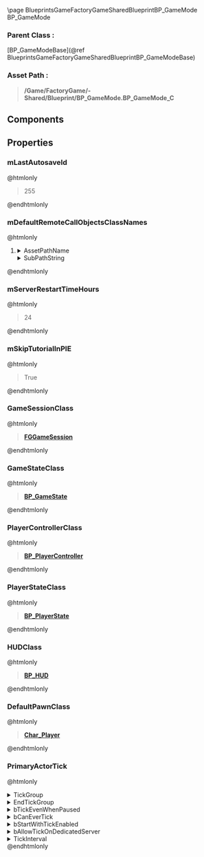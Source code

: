 \page BlueprintsGameFactoryGameSharedBlueprintBP_GameMode BP_GameMode
### Parent Class :
[BP_GameModeBase](@ref BlueprintsGameFactoryGameSharedBlueprintBP_GameModeBase)
### Asset Path :
<b><blockquote>/Game/FactoryGame/-Shared/Blueprint/BP_GameMode.BP_GameMode_C</blockquote></b>
## Components

## Properties

### mLastAutosaveId
@htmlonly
<blockquote>255</blockquote>
@endhtmlonly

### mDefaultRemoteCallObjectsClassNames
@htmlonly
<ol>
<li>
<details>
 <summary>AssetPathName</summary>
<b><a href="_blueprints_game_factory_game_character_player_b_p__remote_call_object.html"><blockquote>BP_RemoteCallObject</blockquote></a></b>
</details>
<details>
 <summary>SubPathString</summary>
<blockquote></blockquote>
</details>
</li>
</ol>
@endhtmlonly

### mServerRestartTimeHours
@htmlonly
<blockquote>24</blockquote>
@endhtmlonly

### mSkipTutorialInPIE
@htmlonly
<blockquote>True</blockquote>
@endhtmlonly

### GameSessionClass
@htmlonly
<b><a href="_class_script_f_g_game_session.html"><blockquote>FGGameSession</blockquote></a></b>
@endhtmlonly

### GameStateClass
@htmlonly
<b><a href="_blueprints_game_factory_game-shared_blueprint_b_p__game_state.html"><blockquote>BP_GameState</blockquote></a></b>
@endhtmlonly

### PlayerControllerClass
@htmlonly
<b><a href="_blueprints_game_factory_game_character_player_b_p__player_controller.html"><blockquote>BP_PlayerController</blockquote></a></b>
@endhtmlonly

### PlayerStateClass
@htmlonly
<b><a href="_blueprints_game_factory_game_character_player_b_p__player_state.html"><blockquote>BP_PlayerState</blockquote></a></b>
@endhtmlonly

### HUDClass
@htmlonly
<b><a href="_blueprints_game_factory_game-shared_blueprint_b_p__h_u_d.html"><blockquote>BP_HUD</blockquote></a></b>
@endhtmlonly

### DefaultPawnClass
@htmlonly
<b><a href="_blueprints_game_factory_game_character_player_char__player.html"><blockquote>Char_Player</blockquote></a></b>
@endhtmlonly

### PrimaryActorTick
@htmlonly
<details>
 <summary>TickGroup</summary>
<blockquote>0</blockquote>
</details>
<details>
 <summary>EndTickGroup</summary>
<blockquote>0</blockquote>
</details>
<details>
 <summary>bTickEvenWhenPaused</summary>
<blockquote>False</blockquote>
</details>
<details>
 <summary>bCanEverTick</summary>
<blockquote>False</blockquote>
</details>
<details>
 <summary>bStartWithTickEnabled</summary>
<blockquote>True</blockquote>
</details>
<details>
 <summary>bAllowTickOnDedicatedServer</summary>
<blockquote>True</blockquote>
</details>
<details>
 <summary>TickInterval</summary>
<blockquote>0</blockquote>
</details>
@endhtmlonly

